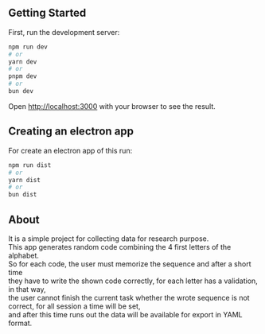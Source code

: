 ## Getting Started

First, run the development server:

```bash
npm run dev
# or
yarn dev
# or
pnpm dev
# or
bun dev
```

Open [http://localhost:3000](http://localhost:3000) with your browser to see the result.

## Creating an electron app
For create an electron app of this run:
```bash
npm run dist
# or
yarn dist
# or
bun dist
```
## About
It is a simple project for collecting data for research purpose. <br >
This app generates random code combining the 4 first letters of the alphabet.<br>
So for each code, the user must memorize the sequence and after a short time <br>
they have to write the shown code correctly, for each letter has a validation, in that way,<br>the user cannot finish the current task whether the wrote sequence is not correct, for all session a time will be set,<br> and after this time runs out
the data will be available for export in YAML format.
